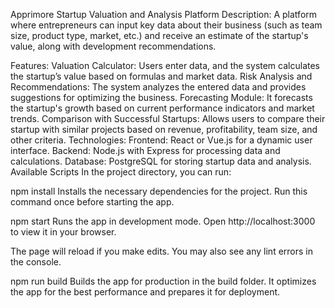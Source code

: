 Apprimore
Startup Valuation and Analysis Platform
Description: A platform where entrepreneurs can input key data about their business (such as team size, product type, market, etc.) and receive an estimate of the startup's value, along with development recommendations.

Features:
Valuation Calculator: Users enter data, and the system calculates the startup’s value based on formulas and market data.
Risk Analysis and Recommendations: The system analyzes the entered data and provides suggestions for optimizing the business.
Forecasting Module: It forecasts the startup's growth based on current performance indicators and market trends.
Comparison with Successful Startups: Allows users to compare their startup with similar projects based on revenue, profitability, team size, and other criteria.
Technologies:
Frontend: React or Vue.js for a dynamic user interface.
Backend: Node.js with Express for processing data and calculations.
Database: PostgreSQL for storing startup data and analysis.
Available Scripts
In the project directory, you can run:

npm install
Installs the necessary dependencies for the project. Run this command once before starting the app.

npm start
Runs the app in development mode.
Open http://localhost:3000 to view it in your browser.

The page will reload if you make edits.
You may also see any lint errors in the console.

npm run build
Builds the app for production in the build folder.
It optimizes the app for the best performance and prepares it for deployment.
